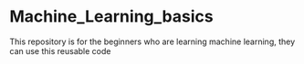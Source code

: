 # Machine_Learning_basics
This repository is for the beginners who are learning machine learning, they can use this reusable code

